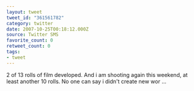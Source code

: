 ```yaml
---
layout: tweet
tweet_id: "361561782"
category: twitter
date: 2007-10-25T00:18:12.000Z
source: Twitter SMS
favorite_count: 0
retweet_count: 0
tags:
- tweet
---
```


2 of 13 rolls of film developed. And i am shooting again this weekend, at least another 10 rolls. No one can say i didn't create new wor ...
